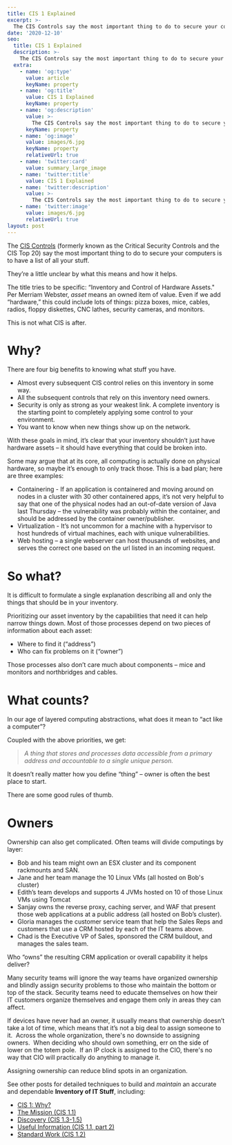 ```yaml
---
title: CIS 1 Explained
excerpt: >-
  The CIS Controls say the most important thing to do to secure your computers is to have a list of all your stuff. They’re a little unclear by what this means and how it helps.
date: '2020-12-10'
seo:
  title: CIS 1 Explained
  description: >-
    The CIS Controls say the most important thing to do to secure your computers is to have a list of all your stuff.
  extra:
    - name: 'og:type'
      value: article
      keyName: property
    - name: 'og:title'
      value: CIS 1 Explained
      keyName: property
    - name: 'og:description'
      value: >-
        The CIS Controls say the most important thing to do to secure your computers is to have a list of all your stuff.
      keyName: property
    - name: 'og:image'
      value: images/6.jpg
      keyName: property
      relativeUrl: true
    - name: 'twitter:card'
      value: summary_large_image
    - name: 'twitter:title'
      value: CIS 1 Explained
    - name: 'twitter:description'
      value: >-
        The CIS Controls say the most important thing to do to secure your computers is to have a list of all your stuff.
    - name: 'twitter:image'
      value: images/6.jpg
      relativeUrl: true
layout: post
---
```

The [CIS Controls](https://www.cisecurity.org/controls/cis-controls-list/) (formerly known as the Critical Security Controls and the CIS Top 20) say the most important thing to do to secure your computers is to have a list of all your stuff.

They’re a little unclear by what this means and how it helps.

The title tries to be specific: “Inventory and Control of Hardware Assets." Per Merriam Webster, _asset_ means an owned item of value. Even if we add “hardware,” this could include lots of things: pizza boxes, mice, cables, radios, floppy diskettes, CNC lathes, security cameras, and monitors.

This is not what CIS is after.

# Why?

There are four big benefits to knowing what stuff you have.

*   Almost every subsequent CIS control relies on this inventory in some way.
*   All the subsequent controls that rely on this inventory need owners.
*   Security is only as strong as your weakest link. A complete inventory is the starting point to completely applying some control to your environment.
*   You want to know when new things show up on the network.

With these goals in mind, it’s clear that your inventory shouldn’t just have hardware assets – it should have everything that could be broken into.

Some may argue that at its core, all computing is actually done on physical hardware, so maybe it’s enough to only track those. This is a bad plan; here are three examples:

*   Containering - If an application is containered and moving around on nodes in a cluster with 30 other containered apps, it’s not very helpful to say that one of the physical nodes had an out-of-date version of Java last Thursday – the vulnerability was probably within the container, and should be addressed by the container owner/publisher.
*   Virtualization - It’s not uncommon for a machine with a hypervisor to host hundreds of virtual machines, each with unique vulnerabilities.
*   Web hosting – a single webserver can host thousands of websites, and serves the correct one based on the url listed in an incoming request.

# So what?

It is difficult to formulate a single explanation describing all and only the things that should be in your inventory.

Prioritizing our asset inventory by the capabilities that need it can help narrow things down. Most of those processes depend on two pieces of information about each asset:

*   Where to find it (“address”)
*   Who can fix problems on it (“owner”)

Those processes also don’t care much about components – mice and monitors and northbridges and cables.

# What counts?

In our age of layered computing abstractions, what does it mean to “act like a computer”?

Coupled with the above priorities, we get:

> _A thing that stores and processes data accessible from a primary address and accountable to a single unique person._

It doesn’t really matter how you define “thing” – owner is often the best place to start.

There are some good rules of thumb.

# Owners

Ownership can also get complicated. Often teams will divide computings by layer:

*   Bob and his team might own an ESX cluster and its component rackmounts and SAN.
*   Jane and her team manage the 10 Linux VMs (all hosted on Bob's cluster)
*   Edith’s team develops and supports 4 JVMs hosted on 10 of those Linux VMs using Tomcat
*   Sanjay owns the reverse proxy, caching server, and WAF that present those web applications at a public address (all hosted on Bob’s cluster).
*   Gloria manages the customer service team that help the Sales Reps and customers that use a CRM hosted by each of the IT teams above.
*   Chad is the Executive VP of Sales, sponsored the CRM buildout, and manages the sales team.

Who “owns” the resulting CRM application or overall capability it helps deliver?

Many security teams will ignore the way teams have organized ownership and blindly assign security problems to those who maintain the bottom or top of the stack. Security teams need to educate themselves on how their IT customers organize themselves and engage them only in areas they can affect.

If devices have never had an owner, it usually means that ownership doesn’t take a lot of time, which means that it’s not a big deal to assign someone to it.  Across the whole organization, there's no downside to assigning owners.  When deciding who should own something, err on the side of lower on the totem pole.  If an IP clock is assigned to the CIO, there's no way that CIO will practically do anything to manage it.  

Assigning ownership can reduce blind spots in an organization.

See other posts for detailed techniques to build and _maintain_ an accurate and dependable **Inventory of IT Stuff**, including:

*   [CIS 1: Why?](/cis1/)
*   [The Mission (CIS 1.1)](/cis1_1/)
*   [Discovery (CIS 1.3-1.5)](/cis1_3-5/)
*   [Useful Information (CIS 1.1, part 2)](/cis1_1_2/)
*   [Standard Work (CIS 1.2)](/cis1_2/)